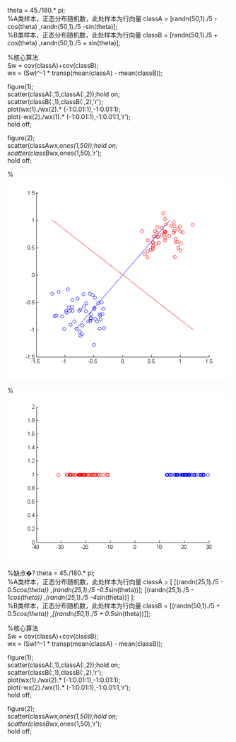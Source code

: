 theta = 45./180.* pi;  
%A类样本，正态分布随机数，此处样本为行向量
classA = [randn(50,1)./5 - cos(theta) ,randn(50,1)./5 -sin(theta)];  
%B类样本，正态分布随机数，此处样本为行向量 
classB = [randn(50,1)./5 + cos(theta) ,randn(50,1)./5 + sin(theta)];  

%核心算法  
Sw = cov(classA)+cov(classB);  
wx = (Sw)^-1 * transp(mean(classA) - mean(classB));  

figure(1);  
scatter(classA(:,1),classA(:,2));hold on;  
scatter(classB(:,1),classB(:,2),'r');  
plot(wx(1)./wx(2).* (-1:0.01:1),-1:0.01:1);  
plot(-wx(2)./wx(1).* (-1:0.01:1),-1:0.01:1,'r');  
hold off;  

figure(2);  
scatter(classA*wx,ones(1,50));hold on;  
scatter(classB*wx,ones(1,50),'r');  
hold off;  

%![LSM01](LSM01.png)

%![LSM01](LSM02.png)


%缺点�?
theta = 45./180.* pi;  
%A类样本，正态分布随机数，此处样本为行向量
classA = [
    [(randn(25,1)./5 - 0.5*cos(theta)) ,(randn(25,1)./5 -0.5*sin(theta))];
    [(randn(25,1)./5 - 1*cos(theta)) ,(randn(25,1)./5 -4*sin(theta))]
];  
%B类样本，正态分布随机数，此处样本为行向量
classB = [(randn(50,1)./5 + 0.5*cos(theta)) ,[(randn(50,1)./5 + 0.5*sin(theta))]];  

%核心算法  
Sw = cov(classA)+cov(classB);  
wx = (Sw)^-1 * transp(mean(classA) - mean(classB));  

figure(1);  
scatter(classA(:,1),classA(:,2));hold on;  
scatter(classB(:,1),classB(:,2),'r');  
plot(wx(1)./wx(2).* (-1:0.01:1),-1:0.01:1);  
plot(-wx(2)./wx(1).* (-1:0.01:1),-1:0.01:1,'r');  
hold off;  

figure(2);  
scatter(classA*wx,ones(1,50));hold on;  
scatter(classB*wx,ones(1,50),'r');  
hold off;
